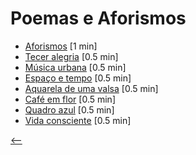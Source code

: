 # Poemas e Aforismos

- [Aforismos](./aforismos.html) <span class="word-count">[1 min]</span>
- [Tecer alegria](./tecer-alegria.html) <span class="word-count">[0.5 min]</span>
- [Música urbana](./musica-urbana.html) <span class="word-count">[0.5 min]</span>
- [Espaço e tempo](./espaco-e-tempo.html) <span class="word-count">[0.5 min]</span>
- [Aquarela de uma valsa](./aquarela-de-uma-valsa.html) <span class="word-count">[0.5 min]</span>
- [Café em flor](./cafe-em-flor.html) <span class="word-count">[0.5 min]</span>
- [Quadro azul](./quadro-azul.html) <span class="word-count">[0.5 min]</span>
- [Vida consciente](./vida-consciente.html) <span class="word-count">[0.5 min]</span>

[<--](../)